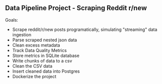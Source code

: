 ## Data Pipeline Project - Scraping Reddit r/new

Goals:
- Scrape reddit/r/new posts programatically, simulating "streaming" data ingestion
- Parse scraped nested json data
- Clean excess metadata
- Track Data Quality Metrics
- Store metrics in SQLite database
- Write chunks of data to a csv
- Clean the CSV data
- Insert cleaned data into Postgres
- Dockerize the project

